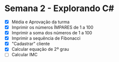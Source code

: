 # Semana 2 - Explorando C#
- [x]  Média e Aprovação da turma
- [x]  Imprimir os números ÍMPARES de 1 a 100
- [x]  Imprimir a soma dos números de 1 a 100
- [x]  Imprimir a sequência de Fibonacci
- [x]  "Cadastrar" cliente
- [x]  Calcular equação de 2º grau
- [ ]  Calcular IMC
